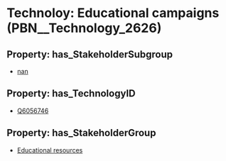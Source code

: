 # Technoloy: __Educational campaigns__ (PBN__Technology_2626)

## Property: has_StakeholderSubgroup

* [nan](PBN__TechSubgroup_7)

## Property: has_TechnologyID

* [Q6056746](Q6056746)

## Property: has_StakeholderGroup

* [Educational resources](PBN__TechGroup_11)

